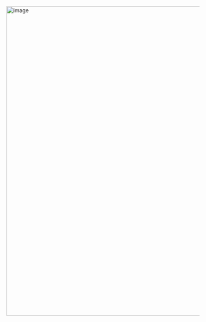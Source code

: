 <img width="809" alt="image" src="https://user-images.githubusercontent.com/209902/175283602-f33ce99c-e3a6-4cfa-a1fa-2c1a4e329c22.png">
